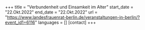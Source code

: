 +++
title = "Verbundenheit und Einsamkeit im Alter"
start_date = "22.Okt.2022"
end_date = "22.Okt.2022"
url = "https://www.landesfrauenrat-berlin.de/veranstaltungen-in-berlin/?event_id1=6116"
languages = []
[contact]
+++